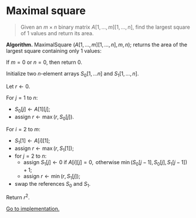 # Maximal square

> Given an $m\times n$ binary matrix $A[1,\dots,m][1,\dots,n]$, find the largest
> square of $1$ values and return its area.

**Algorithm.** MaximalSquare ($A[1,\dots,m][1,\dots,n],m,n$); returns the area
of the largest square containing only $1$ values:

If $m=0$ or $n=0$, then return $0$.

Initialize two $n$-element arrays $S_0[1,\dots n]$ and $S_1[1,\dots,n]$.

Let $r\leftarrow 0$.

For $j=1$ to $n$:

- $S_0[j]\leftarrow A[1][j]$;
- assign $r\leftarrow\max(r,S_0[j])$.

For $i=2$ to $m$:

- $S_1[1]\leftarrow A[i][1]$;
- assign $r\leftarrow\max(r,S_1[1])$;
- for $j=2$ to $n$:
  - assign $S_1[j]\leftarrow 0\text{ if }A[i][j]=0,\text{ otherwise }\min(S_0[j - 1], S_0[j], S_1[j - 1])+1$;
  - assign $r\leftarrow\min(r, S_1[j])$;
- swap the references $S_0$ and $S_1$.

Return $r^2$.

[Go to implementation.](../../src/dynamic_programming/lc0221_maximal_square.c)
